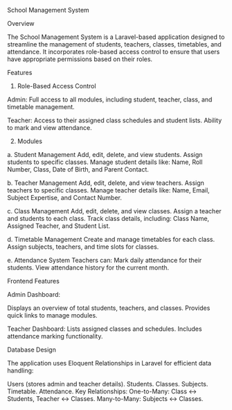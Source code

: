 School Management System

Overview

The School Management System is a Laravel-based application designed to streamline the management of students, teachers, classes, timetables, and attendance. It incorporates role-based access control to ensure that users have appropriate permissions based on their roles.

Features

1. Role-Based Access Control

Admin:
Full access to all modules, including student, teacher, class, and timetable management.

Teacher:
Access to their assigned class schedules and student lists.
Ability to mark and view attendance.

2. Modules

a. Student Management
Add, edit, delete, and view students.
Assign students to specific classes.
Manage student details like:
Name, Roll Number, Class, Date of Birth, and Parent Contact.

b. Teacher Management
Add, edit, delete, and view teachers.
Assign teachers to specific classes.
Manage teacher details like:
Name, Email, Subject Expertise, and Contact Number.

c. Class Management
Add, edit, delete, and view classes.
Assign a teacher and students to each class.
Track class details, including:
Class Name, Assigned Teacher, and Student List.

d. Timetable Management
Create and manage timetables for each class.
Assign subjects, teachers, and time slots for classes.

e. Attendance System
Teachers can:
Mark daily attendance for their students.
View attendance history for the current month.

Frontend Features

Admin Dashboard:

Displays an overview of total students, teachers, and classes.
Provides quick links to manage modules.

Teacher Dashboard:
Lists assigned classes and schedules.
Includes attendance marking functionality.

Database Design

The application uses Eloquent Relationships in Laravel for efficient data handling:

Users (stores admin and teacher details).
Students.
Classes.
Subjects.
Timetable.
Attendance.
Key Relationships:
One-to-Many:
Class ↔ Students, Teacher ↔ Classes.
Many-to-Many:
Subjects ↔ Classes.
